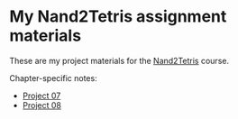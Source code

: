 # My Nand2Tetris assignment materials

These are my project materials for the [Nand2Tetris](https://www.nand2tetris.org/) course.

Chapter-specific notes:
-  [Project 07](07/readme.md) 
-  [Project 08](08/readme.md)